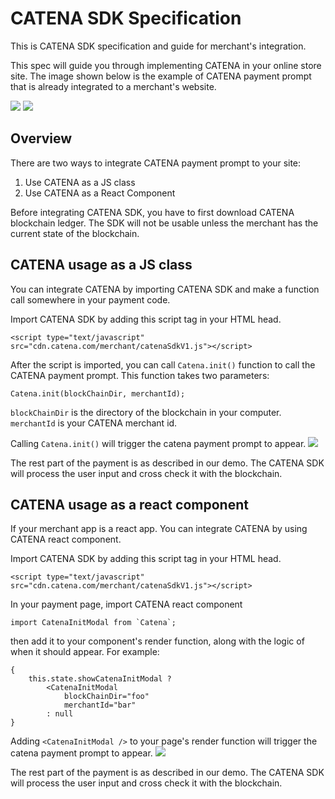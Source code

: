 # CATENA SDK Specification

This is CATENA SDK specification and guide for merchant's integration.

This spec will guide you through implementing CATENA in your online store site. The image shown below is the example of CATENA payment prompt that is already integrated to a merchant's website.

![](https://i.imgur.com/McmE7vt.png)
![](https://i.imgur.com/mcPowhb.png)

## Overview
There are two ways to integrate CATENA payment prompt to your site:

1. Use CATENA as a JS class
2. Use CATENA as a React Component

Before integrating CATENA SDK, you have to first download CATENA blockchain ledger. The SDK will not be usable unless the merchant has the current state of the blockchain.

## CATENA usage as a JS class
You can integrate CATENA by importing CATENA SDK and make a function call somewhere in your payment code.

Import CATENA SDK by adding this script tag in your HTML head.
```
<script type="text/javascript" src="cdn.catena.com/merchant/catenaSdkV1.js"></script>
```

After the script is imported, you can call `Catena.init()` function to call the CATENA payment prompt. This function takes two parameters:
```
Catena.init(blockChainDir, merchantId);
```
`blockChainDir` is the directory of the blockchain in your computer.
`merchantId` is your CATENA merchant id.

Calling `Catena.init()` will trigger the catena payment prompt to appear.
![](https://i.imgur.com/McmE7vt.png)

The rest part of the payment is as described in our demo. The CATENA SDK will process the user input and cross check it with the blockchain.

## CATENA usage as a react component
If your merchant app is a react app. You can integrate CATENA by using CATENA react component.

Import CATENA SDK by adding this script tag in your HTML head.
```
<script type="text/javascript" src="cdn.catena.com/merchant/catenaSdkV1.js"></script>
```

In your payment page, import CATENA react component
```
import CatenaInitModal from `Catena`;
```

then add it to your component's render function, along with the logic of when it should appear. For example:
```
{
    this.state.showCatenaInitModal ?
        <CatenaInitModal
            blockChainDir="foo"
            merchantId="bar"
        : null
}
```

Adding `<CatenaInitModal />` to your page's render function will trigger the catena payment prompt to appear.
![](https://i.imgur.com/McmE7vt.png)

The rest part of the payment is as described in our demo. The CATENA SDK will process the user input and cross check it with the blockchain.
